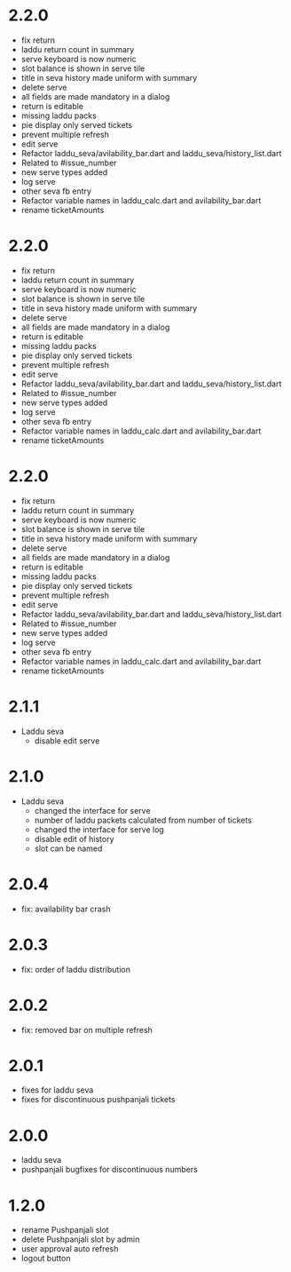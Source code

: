 # 2.2.0
- fix return
- laddu return count in summary
- serve keyboard is now numeric
- slot balance is shown in serve tile
- title in seva history made uniform with summary
- delete serve
- all fields are made mandatory in a dialog
- return is editable
- missing laddu packs
- pie display only served tickets
- prevent multiple refresh
- edit serve
- Refactor laddu_seva/avilability_bar.dart and laddu_seva/history_list.dart
- Related to #issue_number
- new serve types added
- log serve
- other seva fb entry
- Refactor variable names in laddu_calc.dart and avilability_bar.dart
- rename ticketAmounts

# 2.2.0
- fix return
- laddu return count in summary
- serve keyboard is now numeric
- slot balance is shown in serve tile
- title in seva history made uniform with summary
- delete serve
- all fields are made mandatory in a dialog
- return is editable
- missing laddu packs
- pie display only served tickets
- prevent multiple refresh
- edit serve
- Refactor laddu_seva/avilability_bar.dart and laddu_seva/history_list.dart
- Related to #issue_number
- new serve types added
- log serve
- other seva fb entry
- Refactor variable names in laddu_calc.dart and avilability_bar.dart
- rename ticketAmounts

# 2.2.0
- fix return
- laddu return count in summary
- serve keyboard is now numeric
- slot balance is shown in serve tile
- title in seva history made uniform with summary
- delete serve
- all fields are made mandatory in a dialog
- return is editable
- missing laddu packs
- pie display only served tickets
- prevent multiple refresh
- edit serve
- Refactor laddu_seva/avilability_bar.dart and laddu_seva/history_list.dart
- Related to #issue_number
- new serve types added
- log serve
- other seva fb entry
- Refactor variable names in laddu_calc.dart and avilability_bar.dart
- rename ticketAmounts

# 2.1.1
- Laddu seva
    - disable edit serve

# 2.1.0
- Laddu seva
    - changed the interface for serve
    - number of laddu packets calculated from number of tickets
    - changed the interface for serve log
    - disable edit of history
    - slot can be named

# 2.0.4
- fix: availability bar crash

# 2.0.3
- fix: order of laddu distribution

# 2.0.2
- fix: removed bar on multiple refresh

# 2.0.1
- fixes for laddu seva
- fixes for discontinuous pushpanjali tickets

# 2.0.0
- laddu seva
- pushpanjali bugfixes for discontinuous numbers

# 1.2.0
- rename Pushpanjali slot
- delete Pushpanjali slot by admin
- user approval auto refresh
- logout button